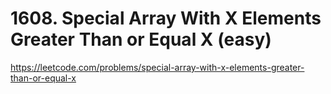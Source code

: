 # 1608. Special Array With X Elements Greater Than or Equal X (easy)

https://leetcode.com/problems/special-array-with-x-elements-greater-than-or-equal-x
